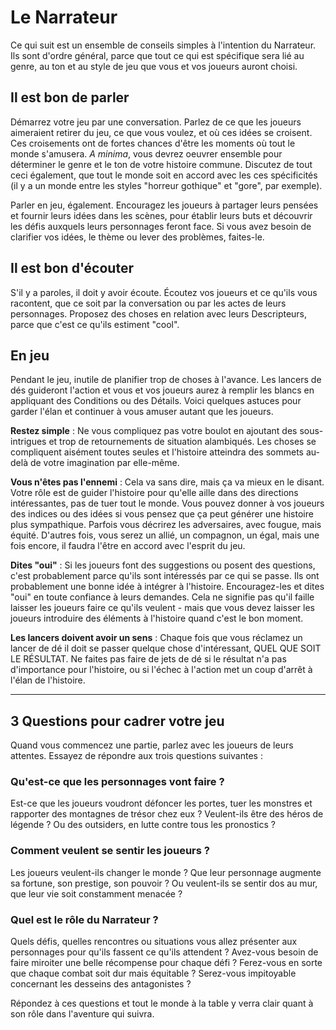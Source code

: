 # Le Narrateur

Ce qui suit est un ensemble de conseils simples à l'intention du Narrateur. Ils sont d'ordre général, parce que tout ce qui est spécifique sera lié au genre, au ton et au style de jeu que vous et vos joueurs auront choisi.

## Il est bon de parler

Démarrez votre jeu par une conversation. Parlez de ce que les joueurs aimeraient retirer du jeu, ce que vous voulez, et où ces idées se croisent. Ces croisements ont de fortes chances d'être les moments où tout le monde s'amusera. *A minima*, vous devrez oeuvrer ensemble pour déterminer le genre et le ton de votre histoire commune. Discutez de tout ceci également, que tout le monde soit en accord avec les ces spécificités (il y a un monde entre les styles "horreur gothique" et "gore", par exemple).

Parler en jeu, également. Encouragez les joueurs à partager leurs pensées et fournir leurs idées dans les scènes, pour établir leurs buts et découvrir les défis auxquels leurs personnages feront face. Si vous avez besoin de clarifier vos idées, le thème ou lever des problèmes, faites-le.

## Il est bon d'écouter

S'il y a paroles, il doit y avoir écoute. Écoutez vos joueurs et ce qu'ils vous racontent, que ce soit par la conversation ou par les actes de leurs personnages. Proposez des choses en relation avec leurs Descripteurs, parce que c'est ce qu'ils estiment "cool".


## En jeu

Pendant le jeu, inutile de planifier trop de choses à l'avance. Les lancers de dés guideront l'action et vous et vos joueurs aurez à remplir les blancs en appliquant des Conditions ou des Détails. Voici quelques astuces pour garder l'élan et continuer à vous amuser autant que les joueurs.

**Restez simple** : Ne vous compliquez pas votre boulot en ajoutant des sous-intrigues et trop de retournements de situation alambiqués. Les choses se compliquent aisément toutes seules et l'histoire atteindra des sommets au-delà de votre imagination par elle-même.

**Vous n'êtes pas l'ennemi** : Cela va sans dire, mais ça va mieux en le disant. Votre rôle est de guider l'histoire pour qu'elle aille dans des directions intéressantes, pas de tuer tout le monde. Vous pouvez donner à vos joueurs des indices ou des idées si vous pensez que ça peut générer une histoire plus sympathique. Parfois vous décrirez les adversaires, avec fougue, mais équité. D'autres fois, vous serez un allié, un compagnon, un égal, mais une fois encore, il faudra l'être en accord avec l'esprit du jeu.

**Dites "oui"** : Si les joueurs font des suggestions ou posent des questions, c'est probablement parce qu'ils sont intéressés par ce qui se passe. Ils ont probablement une bonne idée à intégrer à l'histoire. Encouragez-les et dites "oui" en toute confiance à leurs demandes. Cela ne signifie pas qu'il faille laisser les joueurs faire ce qu'ils veulent - mais que vous devez laisser les joueurs introduire des éléments à l'histoire quand c'est le bon moment.

**Les lancers doivent avoir un sens** : Chaque fois que vous réclamez un lancer de dé il doit se passer quelque chose d'intéressant, QUEL QUE SOIT LE RÉSULTAT. Ne faites pas faire de jets de dé si le résultat n'a pas d'importance pour l'histoire, ou si l'échec à l'action met un coup d'arrêt à l'élan de l'histoire.

----

## 3 Questions pour cadrer votre jeu

Quand vous commencez une partie, parlez avec les joueurs de leurs attentes. Essayez de répondre aux trois questions suivantes :

### Qu'est-ce que les personnages vont faire ?

Est-ce que les joueurs voudront défoncer les portes, tuer les monstres et rapporter des montagnes de trésor chez eux ? Veulent-ils être des héros de légende ? Ou des outsiders, en lutte contre tous les pronostics ?

### Comment veulent se sentir les joueurs ?

Les joueurs veulent-ils changer le monde ? Que leur personnage augmente sa fortune, son prestige, son pouvoir ? Ou veulent-ils se sentir dos au mur, que leur vie soit constamment menacée ?

### Quel est le rôle du Narrateur ?

Quels défis, quelles rencontres ou situations vous allez présenter aux personnages pour qu'ils fassent ce qu'ils attendent ? Avez-vous besoin de faire miroiter une belle récompense pour chaque défi ? Ferez-vous en sorte que chaque combat soit dur mais équitable ? Serez-vous impitoyable concernant les desseins des antagonistes ?

Répondez à ces questions et tout le monde à la table y verra clair quant à son rôle dans l'aventure qui suivra.
